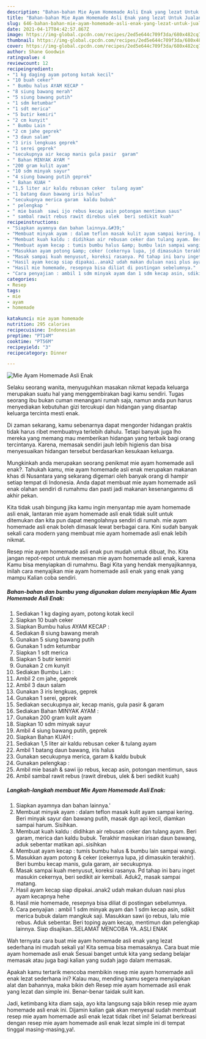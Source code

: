 ```yaml
---
description: "Bahan-bahan Mie Ayam Homemade Asli Enak yang lezat Untuk Jualan"
title: "Bahan-bahan Mie Ayam Homemade Asli Enak yang lezat Untuk Jualan"
slug: 646-bahan-bahan-mie-ayam-homemade-asli-enak-yang-lezat-untuk-jualan
date: 2021-04-17T04:42:57.867Z
image: https://img-global.cpcdn.com/recipes/2ed5e644c709f3da/680x482cq70/mie-ayam-homemade-asli-enak-foto-resep-utama.jpg
thumbnail: https://img-global.cpcdn.com/recipes/2ed5e644c709f3da/680x482cq70/mie-ayam-homemade-asli-enak-foto-resep-utama.jpg
cover: https://img-global.cpcdn.com/recipes/2ed5e644c709f3da/680x482cq70/mie-ayam-homemade-asli-enak-foto-resep-utama.jpg
author: Shane Goodwin
ratingvalue: 4
reviewcount: 12
recipeingredient:
- "1 kg daging ayam potong kotak kecil"
- "10 buah ceker"
- " Bumbu halus AYAM KECAP "
- "8 siung bawang merah"
- "5 siung bawang putih"
- "1 sdm ketumbar"
- "1 sdt merica"
- "5 butir kemiri"
- "2 cm kunyit"
- " Bumbu Lain "
- "2 cm jahe geprek"
- "3 daun salam"
- "3 iris lengkuas geprek"
- "1 serei geprek"
- "secukupnya air kecap manis gula pasir  garam"
- " Bahan MINYAK AYAM "
- "200 gram kulit ayam"
- "10 sdm minyak sayur"
- "4 siung bawang putih geprek"
- " Bahan KUAH "
- "1,5 liter air kaldu rebusan ceker  tulang ayam"
- "1 batang daun bawang iris halus"
- "secukupnya merica garam  kaldu bubuk"
- " pelengkap "
- " mie basah  sawi ijo rebus kecap asin potongan mentimun saus"
- " sambal rawit rebus rawit direbus ulek  beri sedikit kuah"
recipeinstructions:
- "Siapkan ayamnya dan bahan lainnya.&#39;"
- "Membuat minyak ayam : dalam teflon masak kulit ayam sampai kering. Beri minyak sayur dan bawang putih, masak dgn api kecil, diamkan sampai harum. Sisihkan."
- "Membuat kuah kaldu : didihkan air rebusan ceker dan tulang ayam. Beri garam, merica dan kaldu bubuk. Terakhir masukan irisan daun bawang, aduk sebentar matikan api..sisihkan"
- "Membuat ayam kecap : tumis bumbu halus &amp; bumbu lain sampai wangi."
- "Masukkan ayam potong &amp; ceker (cekernya lupa, jd dimasukin terakhir). Beri bumbu kecap manis, gula garam, air secukupnya."
- "Masak sampai kuah menyusut, koreksi rasanya. Pd tahap ini baru inget masukin cekernya, beri sedikit air kembali. Aduk2, masak sampai matang."
- "Hasil ayam kecap siap dipakai..anak2 udah makan duluan nasi plus ayam kecapnya hehe"
- "Hasil mie homemade, resepnya bisa diliat di postingan sebelumnya."
- "Cara penyajian : ambil 1 sdm minyak ayam dan 1 sdm kecap asin, sdikit merica bubuk dalam mangkuk saji. Masukkan sawi ijo rebus, lalu mie rebus. Aduk sebentar. Beri toping ayam kecap, mentimun dan pelengkap lainnya. Siap disajikan..SELAMAT MENCOBA YA..ASLI ENAK"
categories:
- Resep
tags:
- mie
- ayam
- homemade

katakunci: mie ayam homemade 
nutrition: 295 calories
recipecuisine: Indonesian
preptime: "PT14M"
cooktime: "PT56M"
recipeyield: "3"
recipecategory: Dinner

---
```



![Mie Ayam Homemade Asli Enak](https://img-global.cpcdn.com/recipes/2ed5e644c709f3da/680x482cq70/mie-ayam-homemade-asli-enak-foto-resep-utama.jpg)

Selaku seorang wanita, menyuguhkan masakan nikmat kepada keluarga merupakan suatu hal yang menggembirakan bagi kamu sendiri. Tugas seorang ibu bukan cuman menangani rumah saja, namun anda pun harus menyediakan kebutuhan gizi tercukupi dan hidangan yang disantap keluarga tercinta mesti enak.

Di zaman  sekarang, kamu sebenarnya dapat mengorder hidangan praktis tidak harus ribet membuatnya terlebih dahulu. Tetapi banyak juga lho mereka yang memang mau memberikan hidangan yang terbaik bagi orang tercintanya. Karena, memasak sendiri jauh lebih higienis dan bisa menyesuaikan hidangan tersebut berdasarkan kesukaan keluarga. 



Mungkinkah anda merupakan seorang penikmat mie ayam homemade asli enak?. Tahukah kamu, mie ayam homemade asli enak merupakan makanan khas di Nusantara yang sekarang digemari oleh banyak orang di hampir setiap tempat di Indonesia. Anda dapat membuat mie ayam homemade asli enak olahan sendiri di rumahmu dan pasti jadi makanan kesenanganmu di akhir pekan.

Kita tidak usah bingung jika kamu ingin menyantap mie ayam homemade asli enak, lantaran mie ayam homemade asli enak tidak sulit untuk ditemukan dan kita pun dapat mengolahnya sendiri di rumah. mie ayam homemade asli enak boleh dimasak lewat berbagai cara. Kini sudah banyak sekali cara modern yang membuat mie ayam homemade asli enak lebih nikmat.

Resep mie ayam homemade asli enak pun mudah untuk dibuat, lho. Kita jangan repot-repot untuk memesan mie ayam homemade asli enak, karena Kamu bisa menyiapkan di rumahmu. Bagi Kita yang hendak menyajikannya, inilah cara menyajikan mie ayam homemade asli enak yang enak yang mampu Kalian coba sendiri.

<!--inarticleads1-->

##### Bahan-bahan dan bumbu yang digunakan dalam menyiapkan Mie Ayam Homemade Asli Enak:

1. Sediakan 1 kg daging ayam, potong kotak kecil
1. Siapkan 10 buah ceker
1. Siapkan  Bumbu halus AYAM KECAP :
1. Sediakan 8 siung bawang merah
1. Gunakan 5 siung bawang putih
1. Gunakan 1 sdm ketumbar
1. Siapkan 1 sdt merica
1. Siapkan 5 butir kemiri
1. Gunakan 2 cm kunyit
1. Sediakan  Bumbu Lain :
1. Ambil 2 cm jahe, geprek
1. Ambil 3 daun salam
1. Gunakan 3 iris lengkuas, geprek
1. Gunakan 1 serei, geprek
1. Sediakan secukupnya air, kecap manis, gula pasir &amp; garam
1. Sediakan  Bahan MINYAK AYAM :
1. Gunakan 200 gram kulit ayam
1. Siapkan 10 sdm minyak sayur
1. Ambil 4 siung bawang putih, geprek
1. Siapkan  Bahan KUAH :
1. Sediakan 1,5 liter air kaldu rebusan ceker &amp; tulang ayam
1. Ambil 1 batang daun bawang, iris halus
1. Gunakan secukupnya merica, garam &amp; kaldu bubuk
1. Gunakan  pelengkap :
1. Ambil  mie basah &amp; sawi ijo rebus, kecap asin, potongan mentimun, saus
1. Ambil  sambal rawit rebus (rawit direbus, ulek &amp; beri sedikit kuah)




<!--inarticleads2-->

##### Langkah-langkah membuat Mie Ayam Homemade Asli Enak:

1. Siapkan ayamnya dan bahan lainnya.&#39;
1. Membuat minyak ayam : dalam teflon masak kulit ayam sampai kering. Beri minyak sayur dan bawang putih, masak dgn api kecil, diamkan sampai harum. Sisihkan.
1. Membuat kuah kaldu : didihkan air rebusan ceker dan tulang ayam. Beri garam, merica dan kaldu bubuk. Terakhir masukan irisan daun bawang, aduk sebentar matikan api..sisihkan
1. Membuat ayam kecap : tumis bumbu halus &amp; bumbu lain sampai wangi.
1. Masukkan ayam potong &amp; ceker (cekernya lupa, jd dimasukin terakhir). Beri bumbu kecap manis, gula garam, air secukupnya.
1. Masak sampai kuah menyusut, koreksi rasanya. Pd tahap ini baru inget masukin cekernya, beri sedikit air kembali. Aduk2, masak sampai matang.
1. Hasil ayam kecap siap dipakai..anak2 udah makan duluan nasi plus ayam kecapnya hehe
1. Hasil mie homemade, resepnya bisa diliat di postingan sebelumnya.
1. Cara penyajian : ambil 1 sdm minyak ayam dan 1 sdm kecap asin, sdikit merica bubuk dalam mangkuk saji. Masukkan sawi ijo rebus, lalu mie rebus. Aduk sebentar. Beri toping ayam kecap, mentimun dan pelengkap lainnya. Siap disajikan..SELAMAT MENCOBA YA..ASLI ENAK




Wah ternyata cara buat mie ayam homemade asli enak yang lezat sederhana ini mudah sekali ya! Kita semua bisa memasaknya. Cara buat mie ayam homemade asli enak Sesuai banget untuk kita yang sedang belajar memasak atau juga bagi kalian yang sudah jago dalam memasak.

Apakah kamu tertarik mencoba membikin resep mie ayam homemade asli enak lezat sederhana ini? Kalau mau, mending kamu segera menyiapkan alat dan bahannya, maka bikin deh Resep mie ayam homemade asli enak yang lezat dan simple ini. Benar-benar taidak sulit kan. 

Jadi, ketimbang kita diam saja, ayo kita langsung saja bikin resep mie ayam homemade asli enak ini. Dijamin kalian gak akan menyesal sudah membuat resep mie ayam homemade asli enak lezat tidak ribet ini! Selamat berkreasi dengan resep mie ayam homemade asli enak lezat simple ini di tempat tinggal masing-masing,ya!.

